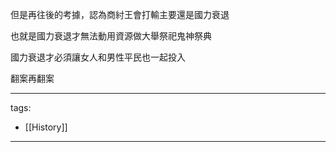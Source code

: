 

但是再往後的考據，認為商紂王會打輸主要還是國力衰退

也就是國力衰退才無法動用資源做大舉祭祀鬼神祭典

國力衰退才必須讓女人和男性平民也一起投入



翻案再翻案


---
tags:
  - [[History]]

---

